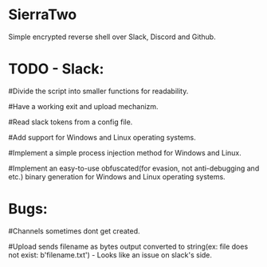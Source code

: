 # SierraTwo
Simple encrypted reverse shell over Slack, Discord and Github. 



# TODO - Slack:
#Divide the script into smaller functions for readability.

#Have a working exit and upload mechanizm.

#Read slack tokens from a config file.

#Add support for Windows and Linux operating systems.

#Implement a simple process injection method for Windows and Linux.

#Implement an easy-to-use obfuscated(for evasion, not anti-debugging and etc.) binary generation for Windows and Linux operating systems.

# Bugs:

#Channels sometimes dont get created.

#Upload sends filename as bytes output converted to string(ex: file does not exist: b'filename.txt') - Looks like an issue on slack's side.
